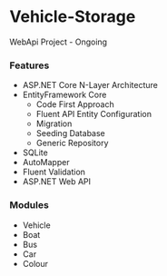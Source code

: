 # Vehicle-Storage

WebApi Project - Ongoing

### Features

- ASP.NET Core N-Layer Architecture
- EntityFramework Core
  - Code First Approach
  - Fluent API Entity Configuration
  - Migration
  - Seeding Database
  - Generic Repository
- SQLite
- AutoMapper
- Fluent Validation
- ASP.NET Web API

### Modules

- Vehicle
- Boat
- Bus
- Car
- Colour
